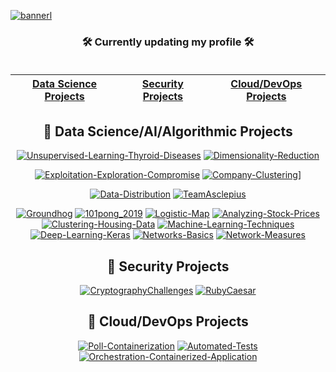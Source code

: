 [![bannerl](https://github.com/loupmesquita/loupmesquita/assets/57537562/689a08a0-ab71-4881-96ce-61a24e085b62)](https://www.linkedin.com/company/flylens)
<br/>
<div align="center"> 


  
### 🛠️ Currently updating my profile 🛠️ <br/> <br/>

<div align="center">

| [Data Science Projects](#DataScience) | [Security Projects](#Security) | [Cloud/DevOps Projects](#clouddevops) |
|:---:|:---:|:---:|



</div>

<h2 id="DataScience">
  📂 Data Science/AI/Algorithmic Projects
</h2>

[![Unsupervised-Learning-Thyroid-Diseases](https://github-readme-stats.vercel.app/api/pin/?username=loupmesquita&repo=Unsupervised-Learning-Thyroid-Diseases&theme=outrun&show_icons=true)](https://github.com/loupmesquita/Unsupervised-Learning-Thyroid-Diseases) 
[![Dimensionality-Reduction](https://github-readme-stats.vercel.app/api/pin/?username=loupmesquita&repo=Dimensionality-Reduction&theme=outrun&show_icons=true)](https://github.com/loupmesquita/Dimensionality-Reduction) <br/>

[![Exploitation-Exploration-Compromise](https://github-readme-stats.vercel.app/api/pin/?username=loupmesquita&repo=Exploitation-Exploration-Compromise&theme=outrun&show_icons=true)](https://github.com/loupmesquita/Exploitation-Exploration-Compromise) 
[![Company-Clustering](https://github-readme-stats.vercel.app/api/pin/?username=loupmesquita&repo=Company-Clustering&theme=outrun&show_icons=true)](https://github.com/loupmesquita/Company-Clustering)] <br/>

[![Data-Distribution](https://github-readme-stats.vercel.app/api/pin/?username=loupmesquita&repo=Data-Distribution&theme=outrun&show_icons=true)](https://github.com/loupmesquita/Data-Distribution) 
[![TeamAsclepius](https://github-readme-stats.vercel.app/api/pin/?username=loupmesquita&repo=TeamAsclepius&theme=outrun&show_icons=true)](https://github.com/loupmesquita/TeamAsclepius) <br/>

[![Groundhog](https://github-readme-stats.vercel.app/api/pin/?username=loupmesquita&repo=Groundhog&theme=outrun&show_icons=true)](https://github.com/loupmesquita/Groundhog) 
[![101pong_2019](https://github-readme-stats.vercel.app/api/pin/?username=loupmesquita&repo=101pong_2019&theme=outrun&show_icons=true)](https://github.com/loupmesquita/101pong_2019) 
[![Logistic-Map](https://github-readme-stats.vercel.app/api/pin/?username=loupmesquita&repo=Logistic-Map&theme=outrun&show_icons=true)](https://github.com/loupmesquita/Logistic-Map) 
[![Analyzing-Stock-Prices](https://github-readme-stats.vercel.app/api/pin/?username=loupmesquita&repo=Analyzing-Stock-Prices&theme=outrun&show_icons=true)](https://github.com/loupmesquita/Analyzing-Stock-Prices) 
[![Clustering-Housing-Data](https://github-readme-stats.vercel.app/api/pin/?username=loupmesquita&repo=Clustering-Housing-Data&theme=outrun&show_icons=true)](https://github.com/loupmesquita/Clustering-Housing-Data) 
[![Machine-Learning-Techniques](https://github-readme-stats.vercel.app/api/pin/?username=loupmesquita&repo=Machine-Learning-Techniques&theme=outrun&show_icons=true)](https://github.com/loupmesquita/Machine-Learning-Techniques) 
[![Deep-Learning-Keras](https://github-readme-stats.vercel.app/api/pin/?username=loupmesquita&repo=Deep-Learning-Keras&theme=outrun&show_icons=true)](https://github.com/loupmesquita/Deep-Learning-Keras)
[![Networks-Basics](https://github-readme-stats.vercel.app/api/pin/?username=loupmesquita&repo=Networks-Basics&theme=outrun&show_icons=true)](https://github.com/loupmesquita/Networks-Basics)
[![Network-Measures](https://github-readme-stats.vercel.app/api/pin/?username=loupmesquita&repo=Network-Measures&theme=outrun&show_icons=true)](https://github.com/loupmesquita/Network-Measures)


<h2 id="Security">
  📂 Security Projects
</h2>

[![CryptographyChallenges](https://github-readme-stats.vercel.app/api/pin/?username=loupmesquita&repo=CryptographyChallenges&theme=merko&show_icons=true)](https://github.com/loupmesquita/CryptographyChallenges) 
[![RubyCaesar](https://github-readme-stats.vercel.app/api/pin/?username=loupmesquita&repo=RubyCaesar&theme=merko&show_icons=true)](https://github.com/loupmesquita/RubyCaesar) 

<h2 id="clouddevops">
  📂 Cloud/DevOps Projects
</h2>

[![Poll-Containerization](https://github-readme-stats.vercel.app/api/pin/?username=loupmesquita&repo=Poll-Containerization&theme=tokyonight&show_icons=true)](https://github.com/loupmesquita/Poll-Containerization) 
[![Automated-Tests](https://github-readme-stats.vercel.app/api/pin/?username=loupmesquita&repo=Automated-Tests&theme=tokyonight&show_icons=true)](https://github.com/loupmesquita/Automated-Tests) 
[![Orchestration-Containerized-Application](https://github-readme-stats.vercel.app/api/pin/?username=loupmesquita&repo=Orchestration-Containerized-Application&theme=tokyonight&show_icons=true)](https://github.com/loupmesquita/Orchestration-Containerized-Application) 

</details>

